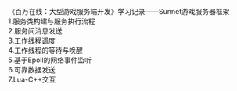 《百万在线：大型游戏服务端开发》学习记录——Sunnet游戏服务器框架<br>
1.服务类构建与服务执行流程<br>
2.服务间消息发送<br>
3.工作线程调度<br>
4.工作线程的等待与唤醒<br>
5.基于Epoll的网络事件监听<br>
6.可靠数据发送<br>
7.Lua-C++交互<br>